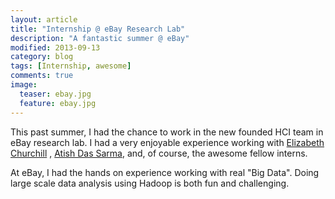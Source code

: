 ```yaml
---
layout: article
title: "Internship @ eBay Research Lab"
description: "A fantastic summer @ eBay"
modified: 2013-09-13
category: blog
tags: [Internship, awesome]
comments: true  
image: 
  teaser: ebay.jpg
  feature: ebay.jpg
---
```


This past summer, I had the chance to work in the new founded HCI team in eBay research lab. 
I had a very enjoyable experience working with [Elizabeth Churchill](http://elizabethchurchill.com/‎) 
, [Atish Das Sarma](http://labs.ebay.com/people/atish-das-sarma/), and, of course, the awesome fellow interns.

At eBay, I had the hands on experience working with real "Big Data". Doing 
large scale data analysis using Hadoop is both fun and challenging. 




